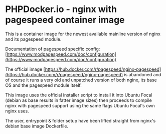 # PHPDocker.io - nginx with pagespeed container image

This is a container image for the newest available mainline version of nginx and its pagespeed module.

Documentation of pagespeed specific config: [https://www.modpagespeed.com/doc/configuration](https://www.modpagespeed.com/doc/configuration)

The official image [https://hub.docker.com/r/pagespeed/nginx-pagespeed](https://hub.docker.com/r/pagespeed/nginx-pagespeed) is abandoned and of course it runs a very old and unpatched version of both nginx, its base OS and the pagespeed module itself.

This image uses the official installer script to install it into Ubuntu Focal (debian as base results in fatter image sizes) then proceeds to compile nginx with pagespeed support using the same flags Ubuntu Focal's own nginx uses.

The user, entrypoint & folder setup have been lifted straight from nginx's debian base image Dockerfile.
